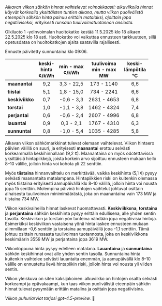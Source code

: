 *Alkavan viikon sähkön hinnat vaihtelevat voimakkaasti: alkuviikolla hinnat käyvät korkealla yksittäisten tuntien aikana, mutta viikon puolivälistä eteenpäin sähkön hinta painuu erittäin matalaksi, ajoittain jopa negatiiviseksi, erityisesti runsaan tuulivoimatuotannon ansiosta.*

Olkiluoto 1 -ydinvoimalan huoltokatko kestää 11.5.2025 klo 18 alkaen 22.5.2025 klo 18 asti. Huoltokatko voi vaikuttaa ennusteen tarkkuuteen, sillä opetusdataa on huoltokatkojen ajalta saatavilla rajallisesti.

Ennuste päivitetty sunnuntaina klo 09:06.

|              | keski-<br>hinta<br>¢/kWh | min - max<br>¢/kWh | tuulivoima<br>min - max<br>MW | keski-<br>lämpötila<br>°C |
|:-------------|:----------------:|:----------------:|:-----------------:|:-----------------:|
| **maanantai**   |       9,2        |     3,3 - 22,5     |      173 - 1140      |        6,6        |
| **tiistai**     |       5,1        |     1,8 - 15,0     |      734 - 2241      |        6,6        |
| **keskiviikko** |       0,7        |    -0,6 - 3,3      |     2631 - 4653      |        6,8        |
| **torstai**     |       1,0        |    -1,1 - 3,8      |     1462 - 4324      |        7,4        |
| **perjantai**   |       0,6        |    -0,6 - 2,4      |     2607 - 4996      |        6,8        |
| **lauantai**    |       0,9        |     0,3 - 2,1      |     1767 - 4310      |        6,3        |
| **sunnuntai**   |       0,8        |    -1,0 - 5,4      |     1035 - 4285      |        5,8        |

Alkavan viikon sähkömarkkinat tulevat olemaan vaihtelevat. Viikon hintaero päivien välillä on suuri, ja erityisesti **maanantai** erottuu selvästi korkeammalla keskihinnallaan (9,2 ¢). Maanantaina on myös odotettavissa yksittäisiä hintapiikkejä, joista korkein arvo sijoittuu ennusteen mukaan kello 8–10 välille, jolloin hinta voi kohota yli 22 senttiin.

Myös **tiistaina** hinnanvaihtelu on merkittävää, vaikka keskihinta (5,1 ¢) pysyy selvästi maanantaita matalampana. Hintapiikkien riski on kuitenkin olemassa myös tiistaina erityisesti aamupäivällä klo 8–10 välillä, jolloin hinta voi nousta jopa 15 senttiin. Molempina päivinä hintojen vaihtelut johtuvat osittain alhaisesta tuulivoiman minimimäärästä, joka on maanantaina vain 173 MW ja tiistaina 734 MW.

Viikon keskivaiheilla hinnat laskevat huomattavasti. **Keskiviikkona**, **torstaina** ja **perjantaina** sähkön keskihinta pysyy erittäin edullisena, alle yhden sentin tasolla. Keskiviikon ja torstain yön tunteina nähdään jopa negatiivisia hintoja. Esimerkiksi keskiviikon vastaisena yönä hinta laskee ennusteen mukaan alimmillaan -0,6 senttiin ja torstaina aamupäivällä jopa -1,1 senttiin. Tämä johtuu osittain runsaasta tuulivoiman tuotannosta, joka on keskiviikkona keskimäärin 3559 MW ja perjantaina jopa 3619 MW.

Viikonloppuna hinta pysyy edelleen matalana. **Lauantaina** ja **sunnuntaina** sähkön keskihinnat ovat alle yhden sentin tasolla. Sunnuntaina hinta kuitenkin vaihtelee selvästi lauantaita enemmän, ja aamupäivällä klo 8–10 välille on ennustettu lievä hintapiikin riski, jolloin hinta voi nousta yli viiden sentin.

Viikon yleiskuva on siten kaksijakoinen: alkuviikko on hintojen osalta selvästi korkeampi ja epävakaampi, kun taas viikon puolivälistä eteenpäin sähkön hinnat tulevat pysymään erittäin matalina ja osittain jopa negatiivisina.

*Viikon puhuriarviot tarjosi gpt-4.5-preview.* 🍃
